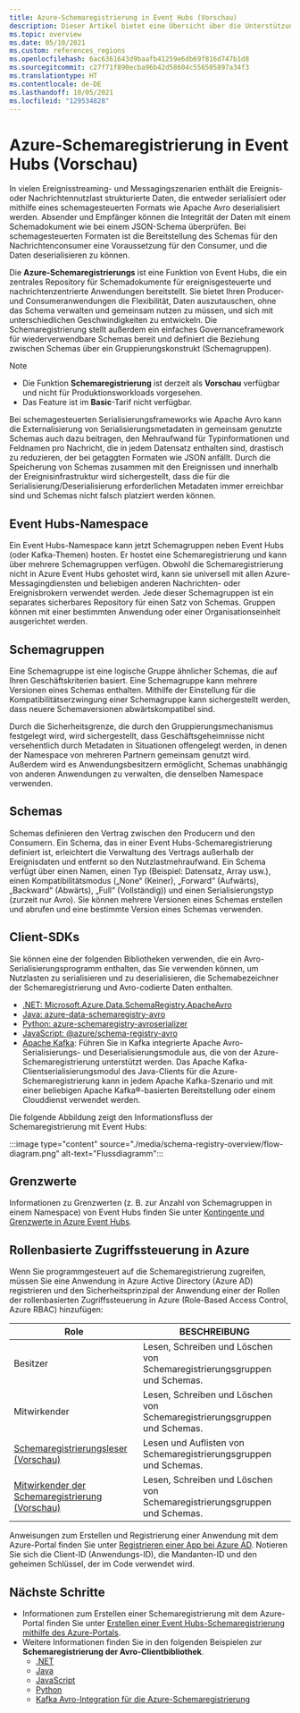 ```yaml
---
title: Azure-Schemaregistrierung in Event Hubs (Vorschau)
description: Dieser Artikel bietet eine Übersicht über die Unterstützung der Schemaregistrierung durch Azure Event Hubs (Vorschau).
ms.topic: overview
ms.date: 05/10/2021
ms.custom: references_regions
ms.openlocfilehash: 6ac6361643d9baafb41259e6db69f816d747b1d8
ms.sourcegitcommit: c27f71f890ecba96b42d58604c556505897a34f3
ms.translationtype: HT
ms.contentlocale: de-DE
ms.lasthandoff: 10/05/2021
ms.locfileid: "129534828"
---
```

# <a name="azure-schema-registry-in-event-hubs-preview"></a>Azure-Schemaregistrierung in Event Hubs (Vorschau)
In vielen Ereignisstreaming- und Messagingszenarien enthält die Ereignis- oder Nachrichtennutzlast strukturierte Daten, die entweder serialisiert oder mithilfe eines schemagesteuerten Formats wie Apache Avro deserialisiert werden. Absender und Empfänger können die Integrität der Daten mit einem Schemadokument wie bei einem JSON-Schema überprüfen. Bei schemagesteuerten Formaten ist die Bereitstellung des Schemas für den Nachrichtenconsumer eine Voraussetzung für den Consumer, und die Daten deserialisieren zu können. 

Die **Azure-Schemaregistrierungs** ist eine Funktion von Event Hubs, die ein zentrales Repository für Schemadokumente für ereignisgesteuerte und nachrichtenzentrierte Anwendungen bereitstellt. Sie bietet Ihren Producer- und Consumeranwendungen die Flexibilität, Daten auszutauschen, ohne das Schema verwalten und gemeinsam nutzen zu müssen, und sich mit unterschiedlichen Geschwindigkeiten zu entwickeln. Die Schemaregistrierung stellt außerdem ein einfaches Governanceframework für wiederverwendbare Schemas bereit und definiert die Beziehung zwischen Schemas über ein Gruppierungskonstrukt (Schemagruppen).

> [!NOTE]
> - Die Funktion **Schemaregistrierung** ist derzeit als **Vorschau** verfügbar und nicht für Produktionsworkloads vorgesehen.
> - Das Feature ist im **Basic**-Tarif nicht verfügbar.

Bei schemagesteuerten Serialisierungsframeworks wie Apache Avro kann die Externalisierung von Serialisierungsmetadaten in gemeinsam genutzte Schemas auch dazu beitragen, den Mehraufwand für Typinformationen und Feldnamen pro Nachricht, die in jedem Datensatz enthalten sind, drastisch zu reduzieren, der bei getaggten Formaten wie JSON anfällt. Durch die Speicherung von Schemas zusammen mit den Ereignissen und innerhalb der Ereignisinfrastruktur wird sichergestellt, dass die für die Serialisierung/Deserialisierung erforderlichen Metadaten immer erreichbar sind und Schemas nicht falsch platziert werden können. 

## <a name="event-hubs-namespace"></a>Event Hubs-Namespace
Ein Event Hubs-Namespace kann jetzt Schemagruppen neben Event Hubs (oder Kafka-Themen) hosten. Er hostet eine Schemaregistrierung und kann über mehrere Schemagruppen verfügen. Obwohl die Schemaregistrierung nicht in Azure Event Hubs gehostet wird, kann sie universell mit allen Azure-Messagingdiensten und beliebigen anderen Nachrichten- oder Ereignisbrokern verwendet werden. Jede dieser Schemagruppen ist ein separates sicherbares Repository für einen Satz von Schemas. Gruppen können mit einer bestimmten Anwendung oder einer Organisationseinheit ausgerichtet werden. 

## <a name="schema-groups"></a>Schemagruppen
Eine Schemagruppe ist eine logische Gruppe ähnlicher Schemas, die auf Ihren Geschäftskriterien basiert. Eine Schemagruppe kann mehrere Versionen eines Schemas enthalten. Mithilfe der Einstellung für die Kompatibilitätserzwingung einer Schemagruppe kann sichergestellt werden, dass neuere Schemaversionen abwärtskompatibel sind.

Durch die Sicherheitsgrenze, die durch den Gruppierungsmechanismus festgelegt wird, wird sichergestellt, dass Geschäftsgeheimnisse nicht versehentlich durch Metadaten in Situationen offengelegt werden, in denen der Namespace von mehreren Partnern gemeinsam genutzt wird. Außerdem wird es Anwendungsbesitzern ermöglicht, Schemas unabhängig von anderen Anwendungen zu verwalten, die denselben Namespace verwenden.


## <a name="schemas"></a>Schemas
Schemas definieren den Vertrag zwischen den Producern und den Consumern. Ein Schema, das in einer Event Hubs-Schemaregistrierung definiert ist, erleichtert die Verwaltung des Vertrags außerhalb der Ereignisdaten und entfernt so den Nutzlastmehraufwand. Ein Schema verfügt über einen Namen, einen Typ (Beispiel: Datensatz, Array usw.), einen Kompatibilitätsmodus („None“ (Keiner), „Forward“ (Aufwärts), „Backward“ (Abwärts), „Full“ (Vollständig)) und einen Serialisierungstyp (zurzeit nur Avro). Sie können mehrere Versionen eines Schemas erstellen und abrufen und eine bestimmte Version eines Schemas verwenden. 

## <a name="client-sdks"></a>Client-SDKs
Sie können eine der folgenden Bibliotheken verwenden, die ein Avro-Serialisierungsprogramm enthalten, das Sie verwenden können, um Nutzlasten zu serialisieren und zu deserialisieren, die Schemabezeichner der Schemaregistrierung und Avro-codierte Daten enthalten.

- [.NET: Microsoft.Azure.Data.SchemaRegistry.ApacheAvro](https://github.com/Azure/azure-sdk-for-net/tree/master/sdk/schemaregistry/Microsoft.Azure.Data.SchemaRegistry.ApacheAvro)
- [Java: azure-data-schemaregistry-avro](https://github.com/Azure/azure-sdk-for-java/tree/master/sdk/schemaregistry/azure-data-schemaregistry-avro/)
- [Python: azure-schemaregistry-avroserializer](https://github.com/Azure/azure-sdk-for-python/tree/master/sdk/schemaregistry/azure-schemaregistry-avroserializer)
- [JavaScript: @azure/schema-registry-avro](https://github.com/Azure/azure-sdk-for-js/tree/master/sdk/schemaregistry/schema-registry-avro)
- [Apache Kafka](https://github.com/Azure/azure-schema-registry-for-kafka/): Führen Sie in Kafka integrierte Apache Avro-Serialisierungs- und Deserialisierungsmodule aus, die von der Azure-Schemaregistrierung unterstützt werden. Das Apache Kafka-Clientserialisierungsmodul des Java-Clients für die Azure-Schemaregistrierung kann in jedem Apache Kafka-Szenario und mit einer beliebigen Apache Kafka®-basierten Bereitstellung oder einem Clouddienst verwendet werden. 

Die folgende Abbildung zeigt den Informationsfluss der Schemaregistrierung mit Event Hubs: 

:::image type="content" source="./media/schema-registry-overview/flow-diagram.png" alt-text="Flussdiagramm":::

## <a name="limits"></a>Grenzwerte
Informationen zu Grenzwerten (z. B. zur Anzahl von Schemagruppen in einem Namespace) von Event Hubs finden Sie unter [Kontingente und Grenzwerte in Azure Event Hubs](event-hubs-quotas.md).

## <a name="azure-role-based-access-control"></a>Rollenbasierte Zugriffssteuerung in Azure
Wenn Sie programmgesteuert auf die Schemaregistrierung zugreifen, müssen Sie eine Anwendung in Azure Active Directory (Azure AD) registrieren und den Sicherheitsprinzipal der Anwendung einer der Rollen der rollenbasierten Zugriffssteuerung in Azure (Role-Based Access Control, Azure RBAC) hinzufügen:

| Role | BESCHREIBUNG | 
| ---- | ----------- | 
| Besitzer | Lesen, Schreiben und Löschen von Schemaregistrierungsgruppen und Schemas. |
| Mitwirkender | Lesen, Schreiben und Löschen von Schemaregistrierungsgruppen und Schemas. |
| [Schemaregistrierungsleser (Vorschau)](../role-based-access-control/built-in-roles.md#schema-registry-reader-preview) | Lesen und Auflisten von Schemaregistrierungsgruppen und Schemas. |
| [Mitwirkender der Schemaregistrierung (Vorschau)](../role-based-access-control/built-in-roles.md#schema-registry-reader-preview) | Lesen, Schreiben und Löschen von Schemaregistrierungsgruppen und Schemas. |

Anweisungen zum Erstellen und Registrierung einer Anwendung mit dem Azure-Portal finden Sie unter [Registrieren einer App bei Azure AD](../active-directory/develop/quickstart-register-app.md). Notieren Sie sich die Client-ID (Anwendungs-ID), die Mandanten-ID und den geheimen Schlüssel, der im Code verwendet wird. 

## <a name="next-steps"></a>Nächste Schritte

- Informationen zum Erstellen einer Schemaregistrierung mit dem Azure-Portal finden Sie unter [Erstellen einer Event Hubs-Schemaregistrierung mithilfe des Azure-Portals](create-schema-registry.md).
- Weitere Informationen finden Sie in den folgenden Beispielen zur **Schemaregistrierung der Avro-Clientbibliothek**.
    - [.NET](https://github.com/Azure/azure-sdk-for-net/tree/master/sdk/schemaregistry/Microsoft.Azure.Data.SchemaRegistry.ApacheAvro/tests/Samples)
    - [Java](https://github.com/Azure/azure-sdk-for-java/tree/master/sdk/schemaregistry/azure-data-schemaregistry-avro/src/samples)
    - [JavaScript](https://github.com/Azure/azure-sdk-for-js/tree/master/sdk/schemaregistry/schema-registry-avro/samples )
    - [Python](https://github.com/Azure/azure-sdk-for-python/tree/master/sdk/schemaregistry/azure-schemaregistry-avroserializer/samples )
    - [Kafka Avro-Integration für die Azure-Schemaregistrierung](https://github.com/Azure/azure-schema-registry-for-kafka/tree/master/csharp/avro/samples)
